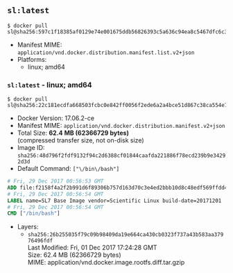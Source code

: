 ## `sl:latest`

```console
$ docker pull sl@sha256:597c1f18385af0129e74e001675ddb56826393c5a636c94ea8c5467dfc6c3b89
```

-	Manifest MIME: `application/vnd.docker.distribution.manifest.list.v2+json`
-	Platforms:
	-	linux; amd64

### `sl:latest` - linux; amd64

```console
$ docker pull sl@sha256:22c181ecdfa668503fcbc0e842ff0056f2ede6a2a4bce51d867c38ca554e7ec2
```

-	Docker Version: 17.06.2-ce
-	Manifest MIME: `application/vnd.docker.distribution.manifest.v2+json`
-	Total Size: **62.4 MB (62366729 bytes)**  
	(compressed transfer size, not on-disk size)
-	Image ID: `sha256:48d796f2fdf9132f94c2d6388cf01844caafda221886f78ecd239b9e34292d3d`
-	Default Command: `["\/bin\/bash"]`

```dockerfile
# Fri, 29 Dec 2017 00:56:53 GMT
ADD file:f2158f4a2f2b991d6f89306b757d163d70c3e4ed2bbb10d8c48edf569ffdd499 in / 
# Fri, 29 Dec 2017 00:56:54 GMT
LABEL name=SL7 Base Image vendor=Scientific Linux build-date=20171201
# Fri, 29 Dec 2017 00:56:54 GMT
CMD ["/bin/bash"]
```

-	Layers:
	-	`sha256:26b255035f79c09b98409da19e664ca430cb0323f737a43b583aa37976496fdf`  
		Last Modified: Fri, 01 Dec 2017 17:24:28 GMT  
		Size: 62.4 MB (62366729 bytes)  
		MIME: application/vnd.docker.image.rootfs.diff.tar.gzip
